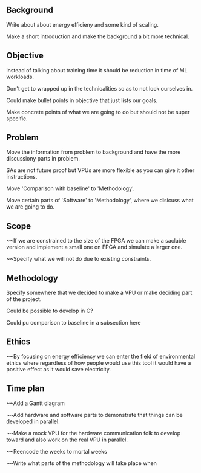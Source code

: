 ## Background
Write about about energy efficieny and some kind of scaling.

Make a short introduction and make the background a bit more technical.

## Objective
instead of talking about training time it should be reduction in time of ML workloads.

Don't get to wrapped up in the technicalities so as to not lock ourselves in.

Could make bullet points in objective that just lists our goals.

Make concrete points of what we are going to do but should not be super specific.

## Problem
Move the information from problem to background and have the more discussiony parts in problem.

SAs are not future proof but VPUs are more flexible as you can give it other instructions.

Move 'Comparison with baseline' to 'Methodology'.

Move certain parts of 'Software' to 'Methodology', where we disicuss what we are going to do.

## Scope
~~If we are constrained to the size of the FPGA we can make a saclable version and implement a small one on FPGA and simulate a larger one.

~~Specify what we will not do due to existing constraints.

## Methodology

Specify somewhere that we decided to make a VPU or make deciding part of the project.

Could be possible to develop in C?

Could pu comparison to baseline in a subsection here

## Ethics

~~By focusing on energy efficiency we can enter the field of environmental ethics where regardless of how people would use this tool it would have a positive effect as it would save electricity.

## Time plan
~~Add a Gantt diagram

~~Add hardware and software parts to demonstrate that things can be developed in parallel.

~~Make a mock VPU for the hardware communication folk to develop toward and also work on the real VPU in parallel.

~~Reencode the weeks to mortal weeks

~~Write what parts of the methodology will take place when

